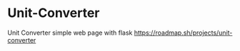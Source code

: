 # Unit-Converter
Unit Converter simple web page with flask
https://roadmap.sh/projects/unit-converter
